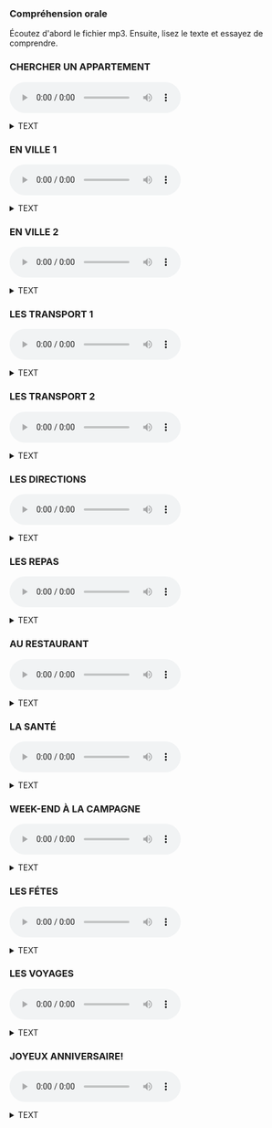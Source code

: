 ### Compréhension orale
Écoutez d'abord le fichier mp3. Ensuite, lisez le texte et essayez de comprendre.   

### CHERCHER UN APPARTEMENT
<audio controls src="https://storage.yandexcloud.net/public/112.opus"></audio>
<details><summary>TEXT</summary>
- Allo?<br>
- Bonjour, monsieur. J'appelle pour l'appartement dans le centre de Grenoble. Il y a une annonce sur internet. Est-ce que je peux avoir plus d'informations?<br>
- Oui, bien sůr! Qu'est-ce que vous voulez savoir ?<br> 
- Où se trouve l'appartement exactement?<br>
- ll se trouve rue Molière. C'est près de la place Victor Hugo.<br>
- Ah! C'est parfait. Ce n'est pas loin de mon travail. Et ilya un parking dans l'immeuble ? <br>
- Non, mais il y a un grand parking public près de l'immeuble.<br>
- D'accord! Et est-ce qu'il y a un ascenseur?<br>
- Oui, c'est un immeuble récent avec ascenseur.<br>
- Et dans la salle de bains, il y a une douche ou une baignoire?<br>
 -Une douche.<br>
- Et quels sont les meubles dans la chambre?<br>
 -Il y a un lit double, un bureau et deux armoires.<br>
- Ah, c'est bien! Et dans le séjour?<br>
- Alors, il y a une grande table avec des chaises, un canapé et une table basse avec une télévision.<br>
- Ok. Est-ce que je peux visiter l'appartement demain matin ?<br>
- Ah, désolé! Demain matin ce n'est pas possible. Demain après-midi, si vous voulez.<br>
- Euh... D'accord, demain après-midi alors.<br>
</details>

### EN VILLE 1
<audio controls src="https://storage.yandexcloud.net/public/115.opus"></audio>
<details><summary>TEXT</summary>
- Qu'est-ce que vous faites? <br>
- On va en ville pour faire des courses. Tu veux venir avec nous ? <br>
- Ben... Je ne sais pas. Vous allez où exactement? <br>
- Alors, d'abord, on doit passer à la banque pour retirer de l'argent. Ensuite, on doit aller à la pharmacie pour acheter des médicaments pour Léo, il est un peu malade. Et puis, on va à la poste pour envoyer un colis, et après on va au supermarché pour faire des courses. On n'a pas assez de nourriture pour ce soir. <br>
- Ah, euh... Moi, je reste ici alors, i'ai beaucoup de travail... <br>
- Oui, bien sûr. <br>
- Et puis le samedi, il y a beaucoup d'embouteillages et trop de monde en ville. <br>
- Ah! Oui, je sais. Moi non plus, je n'ai pas envie d'aller en ville, mais on n'a pas le choix. <br>
- Oui, je sais... Et vous n'allez pas à la boulangerie? On n'a pas assez de pain. <br>
- Non, on n'a pas le temps. Mais toi, tu peux peut-être trouver un peu de temps pour aller à la boulangerie, non? <br>
</details>

### EN VILLE 2
<audio controls src="https://storage.yandexcloud.net/public/116.opus"></audio>
<details><summary>TEXT</summary>
- Qu'est-ce que vous aimez dans votre
quartier?<br>
- Alors, j'adore les petits commerces de mon
quartier, comme la boulangerie et la boucherie. Les
vendeurs sont très sympathiques et chaleureux, et la
nourriture est de bonne qualité. En fait, je ne vais pas
SOuvent au supermarché, seulement quand je dois
acheter beaucoup de choses et que je n'ai pas assez
de temps pour aller dans tous les petits commerces.<br>
- Et quel est votre endroit préféré?<br>
- Euh.. Je pense que cest le parc, parce que c'est un endroit vraiment joli, agréable et calme. Il ya beaucoup de fleurs et d'arbres. On n'a pas l'impression d'être en ville. C'est l'endroit idéal pour se reposer.<br>
-D'après vous, qu'est-ce quil manque dans votre quartier ?<br>
-Je pense qu'il manque une bibliothèque. On doit aller au centre-ville pour emprunter des livres, ce n'est pas pratique.
</details>

### LES TRANSPORT 1
<audio controls src="https://storage.yandexcloud.net/public/120.opus"></audio>
<details><summary>TEXT</summary>
- Pardon, monsieur. Est-ce que vous savez comment aller à la bibliotheque Rousseau?<br>
- Oui, c'est très simple. Vous prenez le bus numéro 201 ou le numéro 490. Vous voyez, l'arrét est juste ici.
- Ah oui, d'accord. Et je descends oú?<br>
- Vous passez trois arrêts et vous descendez a larrét Gambetta, il y a une station de métro å cinguante mètres, juste à côté d'une boulangerie. Ensuite vous prenez le métro ligne 1.., euh... non, attendez. ligne 3... Oui, c'est ça, ligne 3, direction Verneuil, et vous descendez à la station Rousseau. La bíbliothèque est juste en face de la sortie de la station, à Côté d'une église.<br>
- D'accord! Merci beaucoup, monsieur!
</details>

### LES TRANSPORT 2
<audio controls src="https://storage.yandexcloud.net/public/121.opus"></audio>
<details><summary>TEXT</summary>
- Salut Juliette, tu as cours demain matin ?<br>
- Ah! Salut Simon. Oui, j'ai cours, je dois être à l'université à 8 heures.<br>
- Ah! Moi aussi. On y va ensemble, si tu veux.<br>
- Ok, tu veux y aller comment ? On prend ta voiture?<br>
- Ah non! Ma voiture est en panne. Mais on peut prendre le bus.<br>
- Ah! Je ne sais pas, il y a beaucoup de monde dans le bus le matin, et avec les embouteillages sur la route
on risque d'arriver en retard. Pourquoi pas en métro?<br>
- Oui, mais la station de métro est un peu loin, elle est à au moins 15 minutes à pied. Par contre, l'arrèt
de bus est juste à côté.<br>
- Ouais, c'est vrai... Sinon, on peut prendre le bus jusqu'à la station, et puis on continue avec le métro. C'est plus rapide je pense, ça prend environ 30 minutes.<br>
- Ok, on peut faire comme ça. Alors rendez-vous demainà 7 heures 20 devant chez toi.<br>
- Ca marche!À demain!
</details>

### LES DIRECTIONS
<audio controls src="https://storage.yandexcloud.net/public/127.opus"></audio>
<details><summary>TEXT</summary>
- Allo?<br>
- Salut Luc! C'est Amandine., Alors, quand est-ce que tu viens visiter mon nouvel appartement ?<br>
- Ah! Tu y habites déjà? Ben, écoute, je suis libre là, si tu veux je peux venir maintenant.<br>
- Ok. Je t'explique comment venir de chez toi à chez moi alors. Tu prends le métro?<br>
- Non, j'y vais à pied.<br>
- Ok. Alors, sors de chez toi et va à gauche sur la rue de la Paix. Ensuite, va tout droit jusqu'au carrefour avec l'avenue de Londres, il ya une station de métro.<br>
- Oui, oui, d'accord!<br>
- Ensuite, tourne à droite et va tout droit. - Ok. Ensuite, il y a le fleuve, non? Je dois traverser le pont?<br>
- Oui, mais ne traverse pas le premier pont. Tourne à gauche juste avant le fleuve et passe devant une station de métro. Fais 50 mètres, puis tourne à droite et traverse le deuxième pont. Mon immeuble est juste après ce pont, sur ta droite. C'est juste à côté d'une station de métro.<br>
- D'accord, et quel est le numéro de ton immeuble?<br>
- C'est le numéro 21.<br>
- Ok, et tu habites à quel étage?<br>
- Au troisième étage. C'est l'appartement numéro 312.<br>
- Ok!<br>
</details>

### LES REPAS
<audio controls src="https://storage.yandexcloud.net/public/133.opus"></audio>
<details><summary>TEXT</summary>
- Alors, qu'est-ce gu'on prépare pour le diner de ce soir? <br>
- En entrée, on peut faire une salade, non?<br>
- Euh... Ce n'est pas très original.. <br>
- Alors pourquoi pas une tarte à la tomate et une
salade ?<br>
- Oui, bonne idée !<br>
- Et puis, Comme plat principal on peut faire du bæuf avec quelques légumes.<br>
- Mais tu sais bien que François et Émilie sont végéta- riens. Ils ne mangent jamais de viande.<br>
- Ah! Alors on peut faire du poisson.<br>
- Mais non! Ils ne mangent jamais de poisson non plus.<br>
- Ah! Mais ils mangent des eufs et du fromage?<br>
- Oui, je crois... Bon alors, on peut faire un bon gratin de légumes.<br>
- Parfait! Et comme dessert?<br>
- On peut faire un gâteau au chocolat. Et puis, je vais acheter de la glace à la vanille pour accompagner le gâteau.<br>
- Ok! Et il faut acheter du fromage et du pain aussi. - Oui, bien sûr! Je vais acheter plusieurs types de fromages et quelques baguettes.<br>
- Et pour les enfants, qu'est-ce qu'on cuisine? Ils n'aiment rien...<br>
- On peut faire du poulet et des frites, ils aiment bien ça.<br>
- D'accord. Et pour le vin, on fait comment ? - Je vais acheter quelques bouteilles de vin de Bordeaux au magasin à côté de chez nous. Et i'achète de la bière aussi?<br>
- Non, personnen'aime la bière.<br>
- D'accord.<br>
- Alors je mets la table et je fais tout le ménage pendant que tu fais toutes les courses, ok?<br>
- D'accord. Á tout à l'heure!<br>
</details>


### AU RESTAURANT
<audio controls src="https://storage.yandexcloud.net/public/136.opus"></audio>
<details><summary>TEXT</summary>
- Bonsoir, madame! Bonsoir, monsieur! Vous
avez une réservation ?<br>
- Oui, nous avons réservé une table pour deuxc personnes au nom de Granger.<br>
- Ah, oui! Voici votre table et voici la carte. Vous désirez boire quelque chose en apéritif?<br>
- Oui, nous voudrions une bouteille de vin blanc, s'il vous plait.<br>
- Qu'est-ce que tu veux prendre en entrée? Tu veux partager une salade de champignons avec moi?<br>
- Oh, non, je n'en veux pas... Je préfère prendre une soupe.<br>
- Ok, et comme plat ?<br>
- Ah, regarde! Il y a du gratin dauphinois.<br>
- Ah, oui! Tu veuX en prendre?<br>
- Oui, et toi? Qu'est-ce que tu commandes ?<br>
- Oh, moi, j'ai envie de manger un steak tartare.<br>
Quelques minutes plus tard.<br>
- Voici le vin. Je peux prendre votre commande ?<br>
- Oui, en entrée, on voudrait une soupe et une salade de champignons, et puis, comme plat principal, on voudrait un steak tartare et un gratin dauphinois.<br>
- Très bien! Vous voulez de la salade ou des frites avec le steak tartare ?<br>
- Des frites, s'il vous plaît.<br>
- D'accord, et comme dessert ?<br>
- Moi, je n'ai pas très faim. Je voudrais un dessert léger. Une crème brûlée, je pense.<br>
- Ah, désolé madame! Iln'y en a plus. Et vous avez encore des glaces à la vanille ?<br>
- Oui, nous en avons encore.<br>
- D'accord, alors j'en prends une.<br>
- Ah.. Moi, j'hésite. Qu'est-ce que vous conseillez ?<br>
- Ah, notre tarte tatin faite maison est délicieuse!<br>
- Alors nous allons prendre une tarte tatin et une glace à la vanille.<br>
</details>

### LA SANTÉ
<audio controls src="https://storage.yandexcloud.net/public/140.opus"></audio>
<details><summary>TEXT</summary>
- Bonjour, mademoiselle. Qu'est-ce qui ne va pas?<br>
- Bonjour, docteur. Voilà, en ce moment, je prends rapidement du poids et je ne suis pas vraiment en forme. Je veux faire un régime, mais je ne sais pas comment faire.<br>
- Ok, dites-moi, qu'est-ce que vous mangez généralement pendant les repas?<br>
- En général, je n'ai pasle temps de cuisiner, alors je fais souvent des pâtes, c'est rapide.<br>
- D'accord, je vois. Et vous en mangez combien de fois par semaine ?<br>
- Euh... Environ une fois par jour, généralement le midi.<br>
- Et vous pensez que vous mangez suffisamment de fruits et de légumes? Vous en mangez aussi une fois par jour?<br>
- Non... Je n'en mange pas très souvent.<br>
- D'accord. Et quel type de viande est-ce que vous mangez?<br>
- Je mange beaucoup de viande rouge, j'adore le beuf par exemple.<br>
- Vous savez quil ne faut pas manger trop de viande rouge, ce n'est pas bon pour la santé. Par contre, il faut consommer plus de légumes. Et du sucre? Vous en mangez beaucoup?<br>
- Oui! J'adore le chocolat. Mais je sais qu'il ne faut pas trop en manger.<br>
- Exactement! Essayez de ne pas en manger trop souvent. Et vous faites du sport?<br>
- Euh... non... Parfois je fais du vélo, mais rarement. Alors, pour être en bonne santé, vous avez besol de faire du sport plus régulièrement, de la natation ou un footing par exemple. Et je pense que vou manquez de vitamines aussi, je vais vous en prescrire. Voici votre ordonnance.<br>
- Trés bien docteur, merci pour vos conselts.
 </details>

### WEEK-END À LA CAMPAGNE
<audio controls src="https://storage.yandexcloud.net/public/144.opus"></audio>
<details><summary>TEXT</summary>
- Salut Anais, qu'est-ce que tu vas faire ce week-end? Tu as des projets?<br>
- Oui, avec Christophe et les enfants, nous allons partir à la campagne. On n'a pas envie de rester ici ce week-end. On va sûrement faire du camping. Et toi? Qu'est-ce que tu vas faire?<br>
- Oh, moi, je ne sais pas encore ce que je vais faire.<br>
- Ah! Alors viens avec nous! Tu vas voir, ça va être sympa.<br>
- Oui, pourquoi pas? Mais je n'ai pas de tente.<br>
- Oh, pas de problème! Nous en avons trois.<br>
- D'accord! Et qu'est-ce qu'on va faire là-bas? Alors, samedi, on va aller au lac pour faire du bateau et se baigner, et peut-être qu'on va faire un pique-nique aussi. Et puis, dimanche, Christophe va aller visiter une ferme avec les enfants. Ils vont aller voir des vaches, des cochons, des poules, des chevaux, des moutons... Je pense qu'ils vont bien s'amuser. Et puis, ils vont peut-être faire de l'équitation aussi. Mais nous deux, on va rester au camping pour se reposer. Il y a une piscine, on va pouvoir se baigner et bronzer tranquillement.<br>
- Ah oui ! Parfait!Je pense que ça va être un week-end vraiment sympa.
</details>

### LES FÉTES
<audio controls src="https://storage.yandexcloud.net/public/147.opus"></audio>
<details><summary>TEXT</summary>
- Salut Claire. Bonne année!<br>
- Ah! Salut Virginie. Bonne année à toi aussi ! Meilleurs veux ! Alors, qu'est-ce que tu as fait pour le Jour de l'an?<br>
- Oh, j'ai passé le Nouvel An chez moi avec ma famille. Nous avons invité mes cousins.<br>
- Ah, tu as invité ton cousin Marc aussi ?<br>
- Oui, mais il n'a pas pu venir. Mais bon, le 31 après-midi, nous avons fait des courses, puis nous avons cuisiné avec les enfants. Et puis, le soir, nous avons fait un grand repas. J'ai passé une bonne soirée ! Nous avons bien mangé et bien discuté. Les enfants ont joué ensemble et ont chanté des chansons de Noël. Et toi, tu as passé le Nouvel An avec qui?<br>
- Moi, j'ai passé la soirée chez des amis, Alice et Guillaume. J'ai rencontré plein de gens sympas. Nous avons dansé, nous avons bien mangé et nous avons beaucoup bu aussi. Et puis, vers minuit, Guilaume m'a présenté son nouveau voisin, Simon. Il est beau, très sympathique, intéressant, amusant.. Nous avons discuté to ute la nuit, je n'ai presque pas dormi.<br>
- Ah bon ? Et tu vas le revoir?<br>
- Oui, il a pris mon numéro de téléphone. Et puis, le lendemain, il m'a téléphoné pour m'inviter à un concert samedi soir...<br>
- Ah super ! Et tu vas y aller ?<br>
- Ben oui, bien sûr! -Eh ben, tu as enfin trouvé un homme suffisamment bien pour toi. Je vois que l'année commence bien!<br>
</details>

### LES VOYAGES
<audio controls src="https://storage.yandexcloud.net/public/150.opus"></audio>
<details><summary>TEXT</summary>
- Alors comment s'est passé votre voyage? Vous ètes allés en Espagne, non? Oui, mais, ça ne s'est pas très bien passé.<br>
- Ah bon ? Pourquoi?<br>
- Oh, le premier jour, notre avion a eu du retard, nous avons dů attendre à l'aéroport pendant trois heures, et nous sommes donc arrivés à Barcelone avec trois heures de retard. Ensuite, nous sommes allés à l'hôtel, puis quand nous sommes sortis pour aller en ville, quelqu'un a volė le portefeuille de Sébastien.<br>
- Ah bon? Comment?<br>
- Je ne sais pas, dans le métro... On a volé tout mon argent et ma carte bancaire. Heureusement, on n'a pas pris mon passeport.<br>
- Et qu'est-ce que vous avez fait?<br>
- Ben, nous sommes allés à la police pour déclarer le vol. Mais ils n'ont pas pu retrouver le voleur.
- Et nous avons appelé la banque pour bloquer ma carte aussi.<br>
- Et comment vous avez fait pour payer le reste des vacances?<br>
- Lorène a payé avec sa carte bancaire.<br>
- Oui. Et puis ensuite, le deuxième jour, il a plu toute la journée, donc on a visité quelques musées et la cathédrale. Mais on ne s'est pas promenés dans les rues, ni dans les parcs, et on n'a pas pu aller à la plage. Et le troisième jour, je suis tombée malade.<br>
- Ah bon?<br>
- Oui, j'ai eu beaucoup de fièvre et très mal au ventre. Je suis restée au lit pendant deux jours.<br>
- Oh! Ma pauvre ! Et toi, Sébastien, qu'est-ce que tu as fait?<br>
- Oh, moi, je suis resté avecelle. Et je me suis promené un peu aussi. Mais tout seul, ce n'est pas parei.<br>
- Et ensuite?<br>
- Ben, ensuite on est rentrés. C'était la fin des vacances.<br>
- Eh ben.. Vous n'avez vraiment pas eu de chance!<br>
 </details>


### JOYEUX ANNIVERSAIRE!
<audio controls src="https://storage.yandexcloud.net/public/152.opus"></audio>
<details><summary>TEXT</summary>
- Salut Marine!
- Salut Lucas! Tu as une idée de cadeau pour l'anni- versaire d'Élodie?<br>
- Ah, c'est son anniversaire ? Elle ne me l'a pas dít.<br>
- Oui, c'est samedi. Mais je ne sais pas si elle va le fêter.<br>
- On pourrait lui organiser une soirée surprise, non ?<br>
- Oui bonne idée! On peut inviter ses amis de l'université et de son club de théâtre. Je vais leur téléphoner pour les inviter. Et son frère aussi, on l'invite, non?<bR>
- Oui, bien sûr, ils s'entendent très bien. Et pourquoi pas ses voisins, Maxime et Charlotte?<br>
- Euh.. non, je crois qu'Elodie ne les aime pas trop... Et où est-ce qu'on peut la faire cette fête ?<br>
- On peut peut-être la faire chez son frère. Je vais l'appeler pour lui demander son avis, je le connais bien. J'espère qu'il pourra nous aider à l'organiser.<br>
- Et on doit faire les courses aussi, pour la nourriture et les boissons.<br>
- Ok, on peut les faire ensemble demain matin si tu veux.<br>
- Ça marche! Et qu'est-ce qu'on lui achète comme cadeau?<br>
- Pourquoi pas un bijou?<br>
- Ah! Je ne sais pas, c'est un peu banal, et puis elle en a déjà beaucoup. Mais on peut lui offrir une machine à café, elle n'en a pas.<br>
- Oui, c'est un cadeau utile, mais un peu cher, non?<br>
- Oui, mais... nous pouvons demander aux invités de participer à l'achat du cadeau... Je pense qu'ils vont accepter.<br>
 </details>
